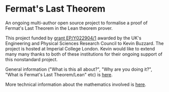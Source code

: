 # Fermat's Last Theorem

An ongoing multi-author open source project to formalise a proof of Fermat's Last Theorem in the Lean theorem prover.

This project funded by [grant EP/Y022904/1](https://gow.epsrc.ukri.org/NGBOViewGrant.aspx?GrantRef=EP/Y022904/1) awarded by the UK's Engineering and Physical Sciences Research Council to Kevin Buzzard. The project is hosted at Imperial College London. Kevin would like to extend many many thanks to both of these institutions for their ongoing support of this nonstandard project.

General information ("What is this all about?", "Why are you doing it?", "What is Fermat's Last Theorem/Lean" etc) is [here](TODO).

More technical information about the mathematics involved is [here](TODO).
